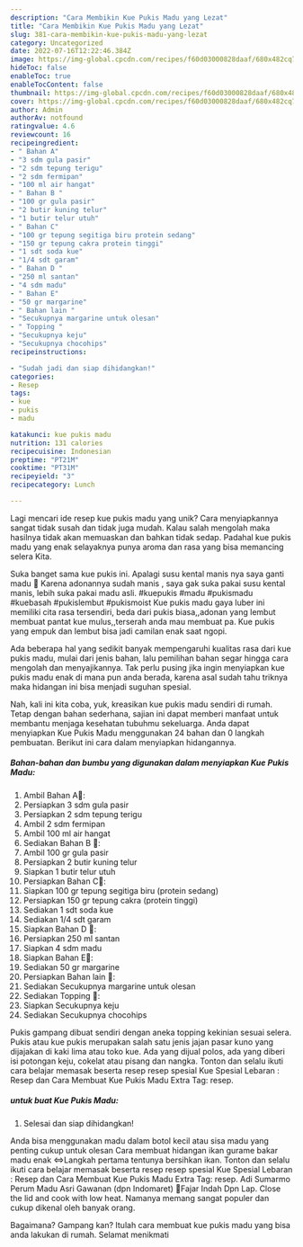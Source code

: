 ```yaml
---
description: "Cara Membikin Kue Pukis Madu yang Lezat"
title: "Cara Membikin Kue Pukis Madu yang Lezat"
slug: 381-cara-membikin-kue-pukis-madu-yang-lezat
category: Uncategorized
date: 2022-07-16T12:22:46.384Z
image: https://img-global.cpcdn.com/recipes/f60d03000828daaf/680x482cq70/kue-pukis-madu-foto-resep-utama.jpg
hideToc: false
enableToc: true
enableTocContent: false
thumbnail: https://img-global.cpcdn.com/recipes/f60d03000828daaf/680x482cq70/kue-pukis-madu-foto-resep-utama.jpg
cover: https://img-global.cpcdn.com/recipes/f60d03000828daaf/680x482cq70/kue-pukis-madu-foto-resep-utama.jpg
author: Admin
authorAv: notfound
ratingvalue: 4.6
reviewcount: 16
recipeingredient:
- " Bahan A"
- "3 sdm gula pasir"
- "2 sdm tepung terigu"
- "2 sdm fermipan"
- "100 ml air hangat"
- " Bahan B "
- "100 gr gula pasir"
- "2 butir kuning telur"
- "1 butir telur utuh"
- " Bahan C"
- "100 gr tepung segitiga biru protein sedang"
- "150 gr tepung cakra protein tinggi"
- "1 sdt soda kue"
- "1/4 sdt garam"
- " Bahan D "
- "250 ml santan"
- "4 sdm madu"
- " Bahan E"
- "50 gr margarine"
- " Bahan lain "
- "Secukupnya margarine untuk olesan"
- " Topping "
- "Secukupnya keju"
- "Secukupnya chocohips"
recipeinstructions:

- "Sudah jadi dan siap dihidangkan!"
categories:
- Resep
tags:
- kue
- pukis
- madu

katakunci: kue pukis madu 
nutrition: 131 calories
recipecuisine: Indonesian
preptime: "PT21M"
cooktime: "PT31M"
recipeyield: "3"
recipecategory: Lunch

---
```





Lagi mencari ide resep kue pukis madu yang unik? Cara menyiapkannya sangat tidak susah dan tidak juga mudah. Kalau salah mengolah maka hasilnya tidak akan memuaskan dan bahkan tidak sedap. Padahal kue pukis madu yang enak selayaknya punya aroma dan rasa yang bisa memancing selera Kita.





Suka banget sama kue pukis ini. Apalagi susu kental manis nya saya ganti madu 🍯 Karena adonannya sudah manis , saya gak suka pakai susu kental manis, lebih suka pakai madu asli. #kuepukis #madu #pukismadu #kuebasah #pukislembut #pukismoist Kue pukis madu gaya luber ini memiliki cita rasa tersendiri, beda dari pukis biasa,,adonan yang lembut membuat pantat kue mulus,,terserah anda mau membuat pa. Kue pukis yang empuk dan lembut bisa jadi camilan enak saat ngopi.

Ada beberapa hal yang sedikit banyak mempengaruhi kualitas rasa dari kue pukis madu, mulai dari jenis bahan, lalu pemilihan bahan segar hingga cara mengolah dan menyajikannya. Tak perlu pusing jika ingin menyiapkan kue pukis madu enak di mana pun anda berada, karena asal sudah tahu triknya maka hidangan ini bisa menjadi suguhan spesial.






Nah, kali ini kita coba, yuk, kreasikan kue pukis madu sendiri di rumah. Tetap dengan bahan sederhana, sajian ini dapat memberi manfaat untuk membantu menjaga kesehatan tubuhmu sekeluarga. Anda dapat menyiapkan Kue Pukis Madu menggunakan 24 bahan dan 0 langkah pembuatan. Berikut ini cara dalam menyiapkan hidangannya.

<!--inarticleads1-->

##### Bahan-bahan dan bumbu yang digunakan dalam menyiapkan Kue Pukis Madu:

1. Ambil  Bahan A🔽:
1. Persiapkan 3 sdm gula pasir
1. Persiapkan 2 sdm tepung terigu
1. Ambil 2 sdm fermipan
1. Ambil 100 ml air hangat
1. Sediakan  Bahan B 🔽:
1. Ambil 100 gr gula pasir
1. Persiapkan 2 butir kuning telur
1. Siapkan 1 butir telur utuh
1. Persiapkan  Bahan C🔽:
1. Siapkan 100 gr tepung segitiga biru (protein sedang)
1. Persiapkan 150 gr tepung cakra (protein tinggi)
1. Sediakan 1 sdt soda kue
1. Sediakan 1/4 sdt garam
1. Siapkan  Bahan D 🔽:
1. Persiapkan 250 ml santan
1. Siapkan 4 sdm madu
1. Siapkan  Bahan E🔽:
1. Sediakan 50 gr margarine
1. Persiapkan  Bahan lain 🔽:
1. Sediakan Secukupnya margarine untuk olesan
1. Sediakan  Topping 🔽:
1. Siapkan Secukupnya keju
1. Sediakan Secukupnya chocohips


Pukis gampang dibuat sendiri dengan aneka topping kekinian sesuai selera. Pukis atau kue pukis merupakan salah satu jenis jajan pasar kuno yang dijajakan di kaki lima atau toko kue. Ada yang dijual polos, ada yang diberi isi potongan keju, cokelat atau pisang dan nangka. Tonton dan selalu ikuti cara belajar memasak beserta resep resep spesial Kue Spesial Lebaran : Resep dan Cara Membuat Kue Pukis Madu Extra Tag: resep. 

<!--inarticleads2-->

#####  untuk buat Kue Pukis Madu:


1. Selesai dan siap dihidangkan!

Anda bisa menggunakan madu dalam botol kecil atau sisa madu yang penting cukup untuk olesan Cara membuat hidangan ikan gurame bakar madu enak ⇔Langkah pertama tentunya bersihkan ikan. Tonton dan selalu ikuti cara belajar memasak beserta resep resep spesial Kue Spesial Lebaran : Resep dan Cara Membuat Kue Pukis Madu Extra Tag: resep. Adi Sumarmo Perum Madu Asri Gawanan (dpn Indomaret) 📍Fajar Indah Dpn Lap. Close the lid and cook with low heat. Namanya memang sangat populer dan cukup dikenal oleh banyak orang. 

Bagaimana? Gampang kan? Itulah cara membuat kue pukis madu yang bisa anda lakukan di rumah. Selamat menikmati
